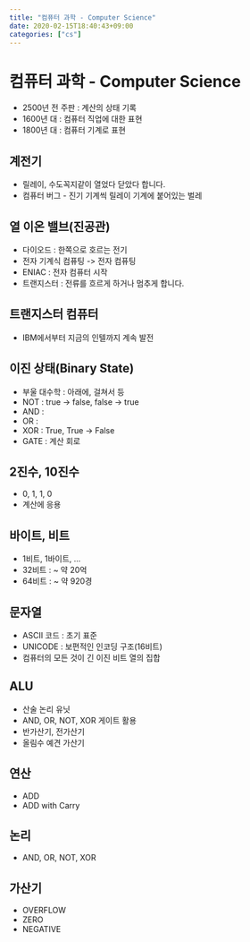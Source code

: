 ```yaml
---
title: "컴퓨터 과학 - Computer Science"
date: 2020-02-15T18:40:43+09:00
categories: ["cs"]
---
```


# 컴퓨터 과학 - Computer Science

- 2500년 전 주판 : 계산의 상태 기록
- 1600년 대 : 컴퓨터 직업에 대한 표현
- 1800년 대 : 컴퓨터 기계로 표현

## 계전기

- 릴레이, 수도꼭지같이 열었다 닫았다 합니다.
- 컴퓨터 버그 - 진기 기계씩 릴레이 기계에 붙어있는 벌레

## 열 이온 밸브(진공관)

- 다이오드 : 한쪽으로 호르는 전기
- 전자 기계식 컴퓨팅 -> 전자 컴퓨팅
- ENIAC : 전자 컴퓨터 시작
- 트랜지스터 : 전류를 흐르게 하거나 멈추게 합니다.

## 트랜지스터 컴퓨터

- IBM에서부터 지금의 인텔까지 계속 발전

## 이진 상태(Binary State)

- 부울 대수학 : 아래에, 걸쳐서 등
- NOT : true -> false, false -> true
- AND : 
- OR : 
- XOR : True, True -> False
- GATE : 계산 회로

## 2진수, 10진수

- 0, 1, 1, 0
- 계산에 응용

## 바이트, 비트

- 1비트, 1바이트, ...
- 32비트 : ~ 약 20억
- 64비트 : ~ 약 920경

## 문자열

- ASCII 코드 : 초기 표준
- UNICODE : 보편적인 인코딩 구조(16비트)
- 컴퓨터의 모든 것이 긴 이진 비트 열의 집합

## ALU

- 산술 논리 유닛
- AND, OR, NOT, XOR 게이트 활용
- 반가산기, 전가산기
- 올림수 예견 가산기

## 연산

- ADD
- ADD with Carry

## 논리

- AND, OR, NOT, XOR

## 가산기

- OVERFLOW
- ZERO
- NEGATIVE
